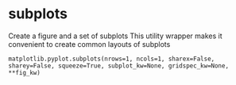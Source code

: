 # subplots
Create a figure and a set of subplots
This utility wrapper makes it convenient to create common layouts of subplots
```
matplotlib.pyplot.subplots(nrows=1, ncols=1, sharex=False, sharey=False, squeeze=True, subplot_kw=None, gridspec_kw=None, **fig_kw)
```
```


```
